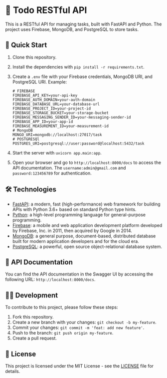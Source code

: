 # 📝 Todo RESTful API

This is a RESTful API for managing tasks, built with FastAPI and Python. The project uses Firebase, MongoDB, and PostgreSQL to store tasks.

## 🚀 Quick Start

1. Clone this repository.
2. Install the dependencies with `pip install -r requirements.txt`.
3. Create a `.env` file with your Firebase credentials, MongoDB URI, and PostgreSQL URI. Example:

    ```
    # FIREBASE
    FIREBASE_API_KEY=your-api-key
    FIREBASE_AUTH_DOMAIN=your-auth-domain
    FIREBASE_DATABASE_URL=your-database-url
    FIREBASE_PROJECT_ID=your-project-id
    FIREBASE_STORAGE_BUCKET=your-storage-bucket
    FIREBASE_MESSAGING_SENDER_ID=your-messaging-sender-id
    FIREBASE_APP_ID=your-app-id
    FIREBASE_MEASUREMENT_ID=your-measurement-id
    # MongoDB
    MONGO_URI=mongodb://localhost:27017/task
    # POSTGRESQl
    POSTGRES_URI=postgresql://user:password@localhost:5432/task
    ```

1. Start the server with `uvicorn app.main:app`.
2. Open your browser and go to `http://localhost:8000/docs` to access the API documentation. The `username:admin@gmail.com` and `password:123456789` for authentication.

## 🛠️ Technologies

- [FastAPI](https://fastapi.tiangolo.com/): a modern, fast (high-performance) web framework for building APIs with Python 3.6+ based on standard Python type hints.
- [Python](https://www.python.org/): a high-level programming language for general-purpose programming.
- [Firebase](https://firebase.google.com/): a mobile and web application development platform developed by Firebase, Inc. in 2011, then acquired by Google in 2014.
- [MongoDB](https://www.mongodb.com/): a general purpose, document-based, distributed database built for modern application developers and for the cloud era.
- [PostgreSQL](https://www.postgresql.org/): a powerful, open source object-relational database system.

## 📄 API Documentation

You can find the API documentation in the Swagger UI by accessing the following URL: `http://localhost:8000/docs`.

## 👨‍💻 Development

To contribute to this project, please follow these steps:

1. Fork this repository.
2. Create a new branch with your changes: `git checkout -b my-feature`.
3. Commit your changes: `git commit -m 'feat: add new feature'`.
4. Push to the branch: `git push origin my-feature`.
5. Create a pull request.

## 📝 License

This project is licensed under the MIT License - see the [LICENSE](LICENSE) file for details.

